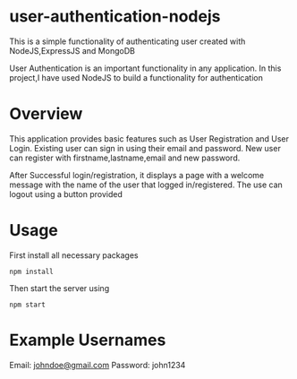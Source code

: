 # user-authentication-nodejs
This is a simple functionality of authenticating user created with NodeJS,ExpressJS and MongoDB

User Authentication is an important functionality in any application. In this project,I have used NodeJS to build a functionality for authentication

# Overview
This application provides basic features such as User Registration and User Login. Existing user can sign in using their email and password. New user can register with firstname,lastname,email and new password.

After Successful login/registration, it displays a page with a welcome message with the name of the user that logged in/registered. The use can logout using a button provided

# Usage
First install all necessary packages
```
npm install
```
Then start the server using
```
npm start
```

# Example Usernames
Email: johndoe@gmail.com
Password: john1234
